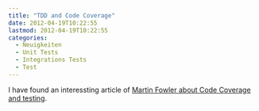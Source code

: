 ```yaml
---
title: "TDD and Code Coverage"
date: 2012-04-19T10:22:55
lastmod: 2012-04-19T10:22:55
categories:
  - Neuigkeiten
  - Unit Tests
  - Integrations Tests
  - Test
---
```

I have found an interessting article of <a href="http://martinfowler.com/bliki/TestCoverage.html">Martin Fowler about Code Coverage and testing</a>.
